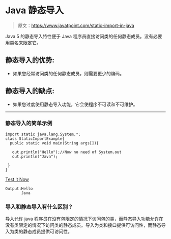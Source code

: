 # Java 静态导入

> 原文：<https://www.javatpoint.com/static-import-in-java>

Java 5 的静态导入特性便于 Java 程序员直接访问类的任何静态成员。没有必要用类名来限定它。

## 静态导入的优势:

*   如果您经常访问类的任何静态成员，则需要更少的编码。

## 静态导入的缺点:

*   如果您过度使用静态导入功能，它会使程序不可读和不可维护。

* * *

### 静态导入的简单示例

```
import static java.lang.System.*;  
class StaticImportExample{
  public static void main(String args[]){

   out.println("Hello");//Now no need of System.out
   out.println("Java");

 } 
}    

```

[Test it Now](https://www.javatpoint.com/opr/test.jsp?filename=StaticImportExample)

```
Output:Hello
       Java

```

### 导入和静态导入有什么区别？

导入允许 java 程序员在没有包限定的情况下访问包的类，而静态导入功能允许在没有类限定的情况下访问类的静态成员。导入为类和接口提供可访问性，而静态导入为类的静态成员提供可访问性。